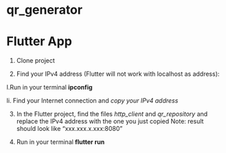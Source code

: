 # qr_generator

# Flutter App

1. Clone project 

2. Find your IPv4 address (Flutter will not work with localhost as address):

I.Run in your terminal **ipconfig**

Ii. Find your Internet connection and _copy your IPv4 address_


3. In the Flutter project, find the files _http_client_ and _qr_repository_ and replace the IPv4 address with the one you just copied 
Note: result should look like “xxx.xxx.x.xxx:8080”

4. Run in your terminal **flutter run**
